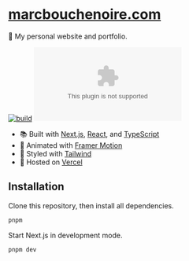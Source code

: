 # [marcbouchenoire.com](https://marcbouchenoire.com)

🤹 My personal website and portfolio.

[![build](https://img.shields.io/github/actions/workflow/status/marcbouchenoire/marcbouchenoire.com/.github/workflows/ci.yml)](https://github.com/marcbouchenoire/marcbouchenoire.com/actions/workflows/ci.yml)
[![license](https://img.shields.io/github/license/marcbouchenoire/marcbouchenoire.com?color=%23f81)](https://github.com/marcbouchenoire/marcbouchenoire.com/blob/main/LICENSE)

- 📚 Built with [Next.js](https://nextjs.org), [React](https://reactjs.org), and [TypeScript](https://www.typescriptlang.org)
- 💫 Animated with [Framer Motion](https://www.framer.com/motion)
- 🎨 Styled with [Tailwind](https://tailwindcss.com)
- 💽 Hosted on [Vercel](https://vercel.com)

## Installation

Clone this repository, then install all dependencies.

```bash
pnpm
```

Start Next.js in development mode.

```bash
pnpm dev
```
